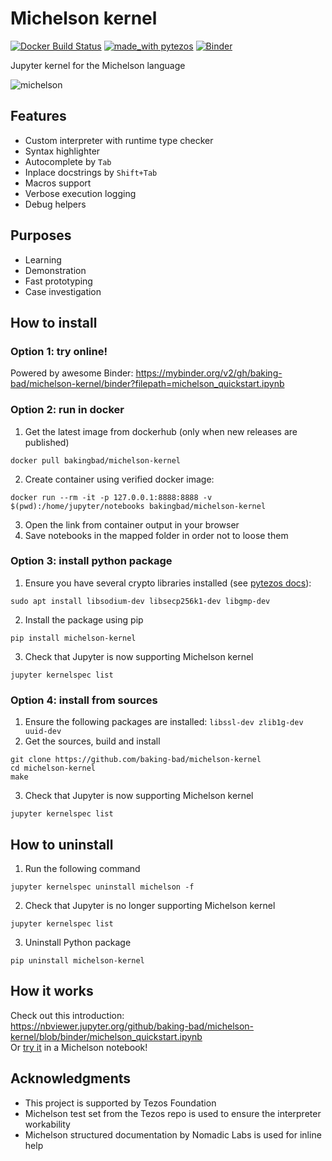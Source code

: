 # Michelson kernel
[![Docker Build Status](https://img.shields.io/docker/cloud/build/bakingbad/michelson-kernel)](https://hub.docker.com/r/bakingbad/michelson-kernel)
[![made_with pytezos](https://img.shields.io/badge/made_with-pytezos-yellowgreen.svg)](https://github.com/baking-bad/pytezos)
[![Binder](https://mybinder.org/badge_logo.svg)](https://mybinder.org/v2/gh/baking-bad/michelson-kernel/binder?filepath=michelson_quickstart.ipynb)

Jupyter kernel for the Michelson language

![michelson](https://cdn-images-1.medium.com/max/800/1*r_kVx8Rsqa0TLcIaK_WUQw.gif)

## Features
* Custom interpreter with runtime type checker
* Syntax highlighter
* Autocomplete by `Tab`
* Inplace docstrings by `Shift+Tab`
* Macros support
* Verbose execution logging
* Debug helpers

## Purposes
* Learning
* Demonstration
* Fast prototyping
* Case investigation

## How to install

### Option 1: try online!
Powered by awesome Binder: https://mybinder.org/v2/gh/baking-bad/michelson-kernel/binder?filepath=michelson_quickstart.ipynb

### Option 2: run in docker
1. Get the latest image from dockerhub (only when new releases are published)
```
docker pull bakingbad/michelson-kernel
```
2. Create container using verified docker image:
```
docker run --rm -it -p 127.0.0.1:8888:8888 -v $(pwd):/home/jupyter/notebooks bakingbad/michelson-kernel
```
3. Open the link from container output in your browser
4. Save notebooks in the mapped folder in order not to loose them

### Option 3: install python package
1. Ensure you have several crypto libraries installed (see [pytezos docs](https://baking-bad.github.io/pytezos/#requirements)):
```
sudo apt install libsodium-dev libsecp256k1-dev libgmp-dev
```
2. Install the package using pip
```
pip install michelson-kernel
```
3. Check that Jupyter is now supporting Michelson kernel
```
jupyter kernelspec list
```

### Option 4: install from sources
1. Ensure the following packages are installed: `libssl-dev zlib1g-dev uuid-dev`
2. Get the sources, build and install
```
git clone https://github.com/baking-bad/michelson-kernel
cd michelson-kernel
make
```
3. Check that Jupyter is now supporting Michelson kernel
```
jupyter kernelspec list
```

## How to uninstall
1. Run the following command
```
jupyter kernelspec uninstall michelson -f
```
2. Check that Jupyter is no longer supporting Michelson kernel
```
jupyter kernelspec list
```
3. Uninstall Python package
```
pip uninstall michelson-kernel
```

## How it works
Check out this introduction:  
https://nbviewer.jupyter.org/github/baking-bad/michelson-kernel/blob/binder/michelson_quickstart.ipynb  
Or [try it](https://mybinder.org/v2/gh/baking-bad/michelson-kernel/binder?filepath=michelson_quickstart.ipynb) in a Michelson notebook!

## Acknowledgments
* This project is supported by Tezos Foundation
* Michelson test set from the Tezos repo is used to ensure the interpreter workability
* Michelson structured documentation by Nomadic Labs is used for inline help
